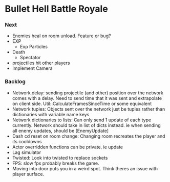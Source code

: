 # Bullet Hell Battle Royale

### Next
- Enemies heal on room unload. Feature or bug?
- EXP
  - Exp Particles
- Death
  - Spectator
- projectiles hit other players
- Implement Camera


### Backlog
- Network delay: sending projectile (and other) position over the network comes with a delay. Need to send time that it was sent and extrapolate on client side. Util::CalculateFramesSinceTime or some equivalent 
- Network tuples: Objects sent over the network just be tuples rather than dictionaries with variable name keys
- Network dictionaries to lists: Can only send 1 update of each type currently. Network should take in list of dicts instead. ie when sending all enemy updates, should be [EnemyUpdate]
- Dash cd reset on room change: Changing room recreates the player and its cooldowns
- Actor overridden functions can be private. ie update
- Lag simulator
- Twisted: Look into twisted to replace sockets
- FPS: slow fps probably breaks the game. 
- Moving into door puts you in a weird spot. Think theres an issue with player surface.
